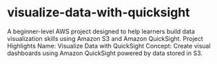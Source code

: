 # visualize-data-with-quicksight
A beginner-level AWS project designed to help learners build data visualization skills using Amazon S3 and Amazon QuickSight.  Project Highlights  Name: Visualize Data with QuickSight  Concept: Create visual dashboards using Amazon QuickSight powered by data stored in S3.
